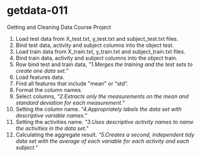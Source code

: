 # getdata-011
Getting and Cleaning Data Course Project

1. Load test data from X_test.txt, y_test.txt and subject_test.txt files.
2. Bind test data, activity and subject columns into the object test.
3. Load train data from X_train.txt, y_train.txt and subject_train.txt files.
4. Bind train data, activity and subject columns into the object train.
5. Row bind test and train data, *"1.Merges the training and the test sets to create one data set."*
6. Load features data.
7. Find all features that include "mean" or "std".
8. Format the column names.
9. Select columns, *"2.Extracts only the measurements on the mean and standard deviation for each measurement."*
10. Setting the column name. *"4.Appropriately labels the data set with descriptive variable names."*
11. Setting the activities name. *"3.Uses descriptive activity names to name the activities in the data set."*
12. Calculating the aggregate result. *"5.Creates a second, independent tidy data set with the average of each variable for each activity and each subject."*
